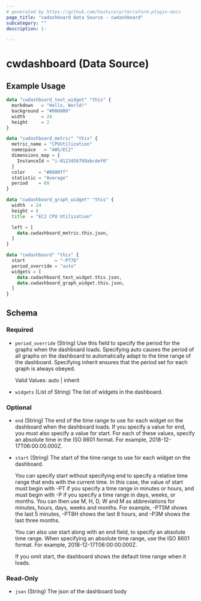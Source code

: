 ```yaml
---
# generated by https://github.com/hashicorp/terraform-plugin-docs
page_title: "cwdashboard Data Source - cwdashboard"
subcategory: ""
description: |-
  
---
```


# cwdashboard (Data Source)



## Example Usage

```terraform
data "cwdashboard_text_widget" "this" {
  markdown   = "Hello, World!"
  background = "#000000"
  width      = 24
  height     = 2
}

data "cwdashboard_metric" "this" {
  metric_name = "CPUUtilization"
  namespace   = "AWS/EC2"
  dimensions_map = {
    InstanceId = "i-0123456789abcdef0"
  }
  color     = "#0000ff"
  statistic = "Average"
  period    = 60
}

data "cwdashboard_graph_widget" "this" {
  width  = 24
  height = 6
  title  = "EC2 CPU Utilization"

  left = [
    data.cwdashboard_metric.this.json,
  ]
}

data "cwdashboard" "this" {
  start           = "-PT7D"
  period_override = "auto"
  widgets = [
    data.cwdashboard_text_widget.this.json,
    data.cwdashboard_graph_widget.this.json,
  ]
}
```

<!-- schema generated by tfplugindocs -->
## Schema

### Required

- `period_override` (String) Use this field to specify the period for the graphs when the dashboard loads. Specifying auto causes the period of all graphs on the dashboard to automatically adapt to the time range of the dashboard. Specifying inherit ensures that the period set for each graph is always obeyed.
	
	Valid Values: auto | inherit
- `widgets` (List of String) The list of widgets in the dashboard.

### Optional

- `end` (String) The end of the time range to use for each widget on the dashboard when the dashboard loads. If you specify a value for end, you must also specify a value for start. For each of these values, specify an absolute time in the ISO 8601 format. For example, 2018-12-17T06:00:00.000Z.
- `start` (String) The start of the time range to use for each widget on the dashboard.
	
	You can specify start without specifying end to specify a relative time range that ends with the current time. In this case, the value of start must begin with -PT if you specify a time range in minutes or hours, and must begin with -P if you specify a time range in days, weeks, or months. You can then use M, H, D, W and M as abbreviations for minutes, hours, days, weeks and months. For example, -PT5M shows the last 5 minutes, -PT8H shows the last 8 hours, and -P3M shows the last three months.
	
	You can also use start along with an end field, to specify an absolute time range. When specifying an absolute time range, use the ISO 8601 format. For example, 2018-12-17T06:00:00.000Z.
	
	If you omit start, the dashboard shows the default time range when it loads.

### Read-Only

- `json` (String) The json of the dashboard body
